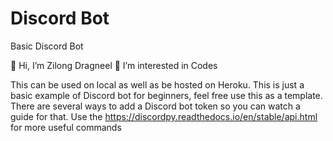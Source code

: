 # Discord Bot
 Basic Discord Bot

👋 Hi, I’m Zilong Dragneel 👀 I’m interested in Codes

This can be used on local as well as be hosted on Heroku.
This is just a basic example of Discord bot for beginners, feel free use this as a template.
There are several ways to add a Discord bot token so you can watch a guide for that.
Use the https://discordpy.readthedocs.io/en/stable/api.html for more useful commands